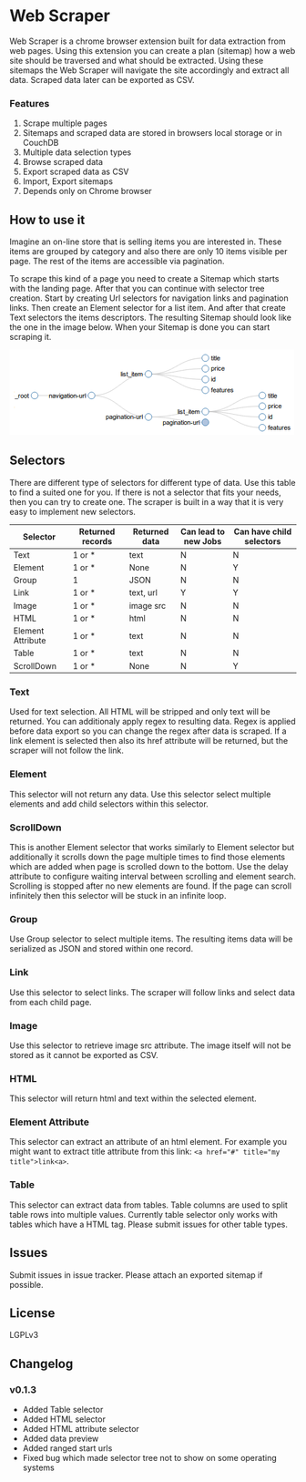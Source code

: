 # Web Scraper
Web Scraper is a chrome browser extension built for data extraction from web pages. Using this extension you can create a plan (sitemap) how a web site should be traversed and what should be extracted. Using these sitemaps the Web Scraper will navigate the site accordingly and extract all data. Scraped data later can be exported as CSV.

### Features

 1. Scrape multiple pages
 2. Sitemaps and scraped data are stored in browsers local storage or in CouchDB
 3. Multiple data selection types
 4. Browse scraped data
 5. Export scraped data as CSV
 6. Import, Export sitemaps
 7. Depends only on Chrome browser

## How to use it
Imagine an on-line store that is selling items you are interested in. These items are grouped by category and also there are only 10 items visible per page. The rest of the items are accessible via pagination.

To scrape this kind of a page you need to create a Sitemap which starts with the landing page. After that you can continue with selector tree creation. Start by creating Url selectors for navigation links and pagination links. Then create an Element selector for a list item. And after that create Text selectors the items descriptors. The resulting Sitemap should look like the one in the image below. When your Sitemap is done you can start scraping it.

![Selector tree][2]

## Selectors

There are different type of selectors for different type of data. Use this table to find a suited one for you. If there is not a selector that fits your needs, then you can try to create one. The scraper is built in a way that it is very easy to implement new selectors.

Selector          | Returned records | Returned data   | Can lead to new Jobs | Can have child selectors
---               | ---              | ---             | ---                  | ---
Text              | 1 or *           | text            | N                    | N
Element           | 1 or *           | None            | N                    | Y
Group             | 1                | JSON            | N                    | N
Link              | 1 or *           | text, url       | Y                    | Y
Image             | 1 or *           | image src       | N                    | N
HTML              | 1 or *           | html            | N                    | N
Element Attribute | 1 or *           | text            | N                    | N
Table             | 1 or *           | text            | N                    | N
ScrollDown        | 1 or *           | None            | N                    | Y

### Text
Used for text selection. All HTML will be stripped and only text will be returned. You can additionaly apply regex to resulting data. Regex is applied before data export so you can change the regex after data is scraped. If a link element is selected then also its href attribute will be returned, but the scraper will not follow the link.

### Element
This selector will not return any data. Use this selector select multiple elements and add child selectors within this selector.

### ScrollDown
This is another Element selector that works similarly to Element selector but additionally it scrolls down the page 
multiple times to find those elements which are added when page is scrolled down to the bottom. Use the delay attribute 
to configure waiting interval between scrolling and element search. Scrolling is stopped after no new elements are 
found. If the page can scroll infinitely then this selector will be stuck in an infinite loop.

### Group
Use Group selector to select multiple items. The resulting items data will be serialized as JSON and stored within one record.

### Link
Use this selector to select links. The scraper will follow links and select data from each child page.

### Image
Use this selector to retrieve image src attribute. The image itself will not be stored as it cannot be exported as CSV.

### HTML
This selector will return html and text within the selected element.

### Element Attribute
This selector can extract an attribute of an html element. For example you might want to extract title attribute from this link: `<a href="#" title="my title">link<a>`.

### Table
This selector can extract data from tables. Table columns are used to split table rows into multiple values. Currently
table selector only works with tables which have a <thead> HTML tag. Please submit issues for other table types.

## Issues
Submit issues in issue tracker. Please attach an exported sitemap if possible.

## License
LGPLv3


## Changelog
### v0.1.3
 * Added Table selector
 * Added HTML selector
 * Added HTML attribute selector
 * Added data preview
 * Added ranged start urls
 * Fixed bug which made selector tree not to show on some operating systems


  [1]: http://www.youtube.com/
  [2]: docs/images/sitemap-tree.png "sitemap-scraper.png"